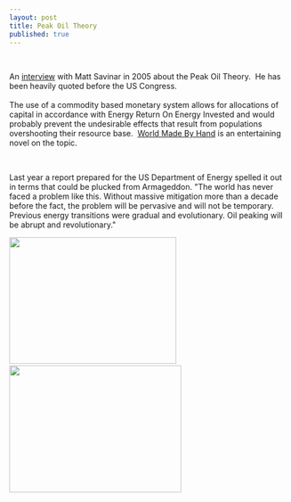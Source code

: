 ```yaml
---
layout: post
title: Peak Oil Theory
published: true
---
```

<p> </p>
<p><span>An <a href="http://runtogold.com/sounds/MattSavinar.mp3">interview</a> with Matt Savinar in 2005 about the Peak Oil Theory.  He has been heavily quoted before the US Congress.  <br/><br/>The use of a commodity based monetary system allows for allocations of capital in accordance with Energy Return On Energy Invested and would probably prevent the undesirable effects that result from populations overshooting their resource base.  <a href="http://www.runtogold.com/2008/10/world-made-by-hand/">World Made By Hand</a> is an entertaining novel on the topic.</span></p>
<p> </p>
<p><span>Last year a report prepared for the US Department of Energy spelled it out in terms that could be plucked from Armageddon. "The world has never faced a problem like this. Without massive mitigation more than a decade before the fact, the problem will be pervasive and will not be temporary. Previous energy transitions were gradual and evolutionary. Oil peaking will be abrupt and revolutionary."</span></p>
<p><img class="alignnone" title="Oil Production for the lower 48 States" src="{{ site.baseurl }}/images/US48States.png" alt="" width="300" height="227" />     <img class="alignnone" title="Worldwide Oil Production" src="{{ site.baseurl }}/images/World oil production.png" alt="" width="309" height="228" /></p>
